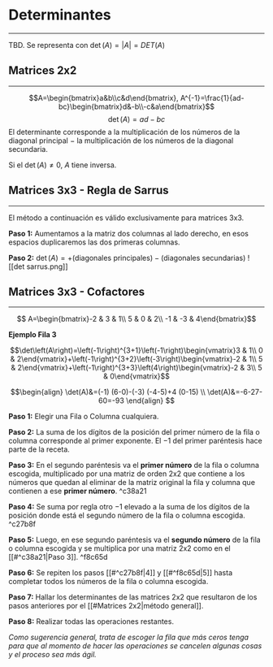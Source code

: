 # Determinantes
***
TBD. Se representa con $\det(A)=|A|=DET(A)$ 


## Matrices 2x2
***
$$A=\begin{bmatrix}a&b\\c&d\end{bmatrix}, A^{-1}=\frac{1}{ad-bc}\begin{bmatrix}d&-b\\-c&a\end{bmatrix}$$
$$
\det(A) =ad-bc
$$
El determinante corresponde a la multiplicación de los números de la diagonal principal $-$ la multiplicación de los números de la diagonal secundaria.

Si el $\det(A) \neq 0$, $A$ tiene inversa.
## Matrices 3x3 - Regla de Sarrus
***
El método a continuación es válido exclusivamente para matrices 3x3.

**Paso 1:** Aumentamos a la matriz dos columnas al lado derecho, en esos espacios duplicaremos las dos primeras columnas.

**Paso 2:** $\det(A)=+(\text{diagonales principales})-(\text{diagonales secundarias})$
![[det sarrus.png]]
## Matrices 3x3 - Cofactores
***
$$
A=\begin{bmatrix}-2 & 3 & 1\\ 5 & 0 & 2\\ -1 & -3 & 4\end{bmatrix}$$

**Ejemplo Fila 3**

$$\det\left(A\right)=\left(-1\right)^{3+1}\left(-1\right)\begin{vmatrix}3 & 1\\ 0 & 2\end{vmatrix}+\left(-1\right)^{3+2}\left(-3\right)\begin{vmatrix}-2 & 1\\ 5 & 2\end{vmatrix}+\left(-1\right)^{3+3}\left(4\right)\begin{vmatrix}-2 & 3\\ 5 & 0\end{vmatrix}$$

$$\begin{align}
\det(A)&=(-1) (6-0)-(-3) (-4-5)+4 (0-15) \\
\det(A)&=-6-27-60=-93
\end{align}
$$

**Paso 1:** Elegir una Fila o Columna cualquiera.

**Paso 2:** La suma de los dígitos de la posición del primer número de la fila o columna corresponde al primer exponente. El $-1$ del primer paréntesis hace parte de la receta.

**Paso 3:** En el segundo paréntesis va el **primer número** de la fila o columna escogida, multiplicado por una matriz de orden 2x2 que contiene a los números que quedan al eliminar de la matriz original la fila y columna que contienen a ese **primer número**. ^c38a21

**Paso 4:** Se suma por regla otro $-1$ elevado a la suma de los dígitos de la posición donde está el segundo número de la fila o columna escogida. ^c27b8f

**Paso 5:** Luego, en ese segundo paréntesis va el **segundo número** de la fila o columna escogida y se multiplica por una matriz 2x2 como en el [[#^c38a21|Paso 3]]. ^f8c65d

**Paso 6:** Se repiten los pasos [[#^c27b8f|4]] y [[#^f8c65d|5]] hasta completar todos los números de la fila o columna escogida.

**Paso 7:** Hallar los determinantes de las matrices 2x2 que resultaron de los pasos anteriores por el [[#Matrices 2x2|método general]].

**Paso 8:** Realizar todas las operaciones restantes.

*Como sugerencia general, trata de escoger la fila que más ceros tenga para que al momento de hacer las operaciones se cancelen algunas cosas y el proceso sea más ágil.*

